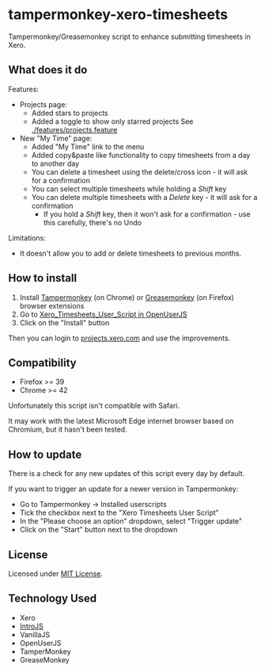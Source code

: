 # tampermonkey-xero-timesheets

Tampermonkey/Greasemonkey script to enhance submitting timesheets in Xero.

## What does it do

Features:

* Projects page:
  * Added stars to projects
  * Added a toggle to show only starred projects
  See [./features/projects.feature](./features/projects.feature)
* New "My Time" page:
  * Added "My Time" link to the menu
  * Added copy&paste like functionality to copy timesheets from a day to another day
  * You can delete a timesheet using the delete/cross icon - it will ask for a confirmation
  * You can select multiple timesheets while holding a *Shift* key
  * You can delete multiple timesheets with a *Delete* key - it will ask for a confirmation
    * If you hold a *Shift* key, then it won't ask for a confirmation - use this carefully, there's no Undo

Limitations:

* It doesn't allow you to add or delete timesheets to previous months.

## How to install

1. Install [Tampermonkey](https://chrome.google.com/webstore/detail/tampermonkey/dhdgffkkebhmkfjojejmpbldmpobfkfo?hl=en) (on Chrome) or [Greasemonkey](https://addons.mozilla.org/en-US/firefox/addon/greasemonkey/) (on Firefox) browser extensions
2. Go to [Xero_Timesheets_User_Script in OpenUserJS](https://openuserjs.org/scripts/mirogta/Xero_Timesheets_User_Script)
3. Click on the "Install" button

Then you can login to [projects.xero.com](https://projects.xero.com) and use the improvements.

## Compatibility

* Firefox >= 39
* Chrome >= 42

Unfortunately this script isn't compatible with Safari.

It may work with the latest Microsoft Edge internet browser based on Chromium, but it hasn't been tested.

## How to update

There is a check for any new updates of this script every day by default.

If you want to trigger an update for a newer version in Tampermonkey:

* Go to Tampermonkey -> Installed userscripts
* Tick the checkbox next to the "Xero Timesheets User Script"
* In the "Please choose an option" dropdown, select "Trigger update"
* Click on the "Start" button next to the dropdown

## License

Licensed under [MIT License](./LICENSE).

## Technology Used

* Xero
* [IntroJS](https://introjs.com/)
* VanillaJS
* OpenUserJS
* TamperMonkey
* GreaseMonkey
